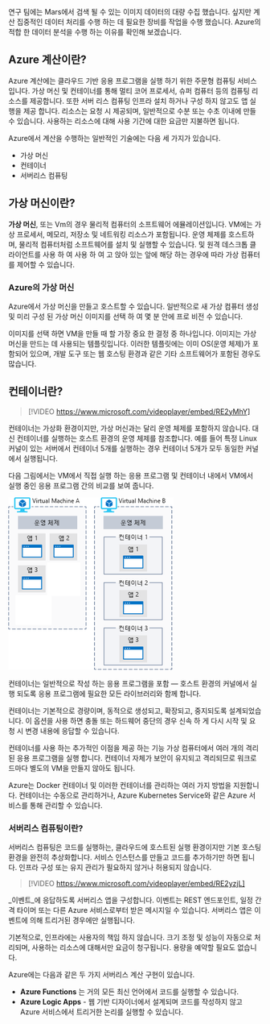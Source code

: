 연구 팀에는 Mars에서 검색 될 수 있는 이미지 데이터의 대량 수집 했습니다. 싶지만 계산 집중적인 데이터 처리를 수행 하는 데 필요한 장비를 작업을 수행 했습니다. Azure의 적합 한 데이터 분석을 수행 하는 이유를 확인해 보겠습니다.

## <a name="what-is-azure-compute"></a>Azure 계산이란?
Azure 계산에는 클라우드 기반 응용 프로그램을 실행 하기 위한 주문형 컴퓨팅 서비스입니다. 가상 머신 및 컨테이너를 통해 멀티 코어 프로세서, 슈퍼 컴퓨터 등의 컴퓨팅 리소스를 제공합니다. 또한 서버 리스 컴퓨팅 인프라 설치 하거나 구성 하지 않고도 앱 실행을 제공 합니다. 리소스는 요청 시 제공되며, 일반적으로 수분 또는 수초 이내에 만들 수 있습니다. 사용하는 리소스에 대해 사용 기간에 대한 요금만 지불하면 됩니다.

Azure에서 계산을 수행하는 일반적인 기술에는 다음 세 가지가 있습니다.

- 가상 머신
- 컨테이너
- 서버리스 컴퓨팅

## <a name="what-are-virtual-machines"></a>가상 머신이란?

**가상 머신**, 또는 Vm의 경우 물리적 컴퓨터의 소프트웨어 에뮬레이션입니다. VM에는 가상 프로세서, 메모리, 저장소 및 네트워킹 리소스가 포함됩니다. 운영 체제를 호스트하며, 물리적 컴퓨터처럼 소프트웨어를 설치 및 실행할 수 있습니다. 및 원격 데스크톱 클라이언트를 사용 하 여 사용 하 여 고 앉아 있는 앞에 해당 하는 경우에 따라 가상 컴퓨터를 제어할 수 있습니다.

### <a name="virtual-machines-in-azure"></a>Azure의 가상 머신

Azure에서 가상 머신을 만들고 호스트할 수 있습니다. 일반적으로 새 가상 컴퓨터 생성 및 미리 구성 된 가상 머신 이미지를 선택 하 여 몇 분 안에 프로 비전 수 있습니다.

이미지를 선택 하면 VM을 만들 때 할 가장 중요 한 결정 중 하나입니다. 이미지는 가상 머신을 만드는 데 사용되는 템플릿입니다. 이러한 템플릿에는 이미 OS(운영 체제)가 포함되어 있으며, 개발 도구 또는 웹 호스팅 환경과 같은 기타 소프트웨어가 포함된 경우도 많습니다.

## <a name="what-are-containers"></a>컨테이너란?

> [!VIDEO https://www.microsoft.com/videoplayer/embed/RE2yMhY]

컨테이너는 가상화 환경이지만, 가상 머신과는 달리 운영 체제를 포함하지 않습니다. 대신 컨테이너를 실행하는 호스트 환경의 운영 체제를 참조합니다. 예를 들어 특정 Linux 커널이 있는 서버에서 컨테이너 5개를 실행하는 경우 컨테이너 5개가 모두 동일한 커널에서 실행됩니다.

다음 그림에서는 VM에서 직접 실행 하는 응용 프로그램 및 컨테이너 내에서 VM에서 실행 중인 응용 프로그램 간의 비교를 보여 줍니다.

![가상 컴퓨터의 일부 이며 컨테이너의 일부가 아닌 운영 체제 하는 방법을 보여 주는 그림](../media/2-vm-versus-containers.png)

컨테이너는 일반적으로 작성 하는 응용 프로그램을 포함 &mdash; 호스트 환경의 커널에서 실행 되도록 응용 프로그램에 필요한 모든 라이브러리와 함께 합니다.

컨테이너는 기본적으로 경량이며, 동적으로 생성되고, 확장되고, 중지되도록 설계되었습니다. 이 옵션을 사용 하면 충돌 또는 하드웨어 중단의 경우 신속 하 게 다시 시작 및 요청 시 변경 내용에 응답할 수 있습니다.

컨테이너를 사용 하는 추가적인 이점을 제공 하는 기능 가상 컴퓨터에서 여러 개의 격리 된 응용 프로그램을 실행 합니다. 컨테이너 자체가 보안이 유지되고 격리되므로 워크로드마다 별도의 VM을 만들지 않아도 됩니다.

Azure는 Docker 컨테이너 및 이러한 컨테이너를 관리하는 여러 가지 방법을 지원합니다. 컨테이너는 수동으로 관리하거나, Azure Kubernetes Service와 같은 Azure 서비스를 통해 관리할 수 있습니다.

### <a name="what-is-serverless-computing"></a>서버리스 컴퓨팅이란?

서버리스 컴퓨팅은 코드를 실행하는, 클라우드에 호스트된 실행 환경이지만 기본 호스팅 환경을 완전히 추상화합니다. 서비스 인스턴스를 만들고 코드를 추가하기만 하면 됩니다. 인프라 구성 또는 유지 관리가 필요하지 않거나 허용되지 않습니다.

> [!VIDEO https://www.microsoft.com/videoplayer/embed/RE2yzjL]

_이벤트_에 응답하도록 서버리스 앱을 구성합니다. 이벤트는 REST 엔드포인트, 일정 간격 타이머 또는 다른 Azure 서비스로부터 받은 메시지일 수 있습니다. 서버리스 앱은 이벤트에 의해 트리거된 경우에만 실행됩니다.

기본적으로, 인프라에는 사용자의 책임 하지 않습니다. 크기 조정 및 성능이 자동으로 처리되며, 사용하는 리소스에 대해서만 요금이 청구됩니다. 용량을 예약할 필요도 없습니다.

Azure에는 다음과 같은 두 가지 서버리스 계산 구현이 있습니다.

- **Azure Functions** 는 거의 모든 최신 언어에서 코드를 실행할 수 있습니다.
- **Azure Logic Apps** - 웹 기반 디자이너에서 설계되며 코드를 작성하지 않고 Azure 서비스에서 트리거한 논리를 실행할 수 있습니다.
